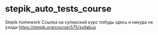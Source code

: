 # stepik_auto_tests_course
Stepik homework 
Ссылка на суперский курс побудь здесь и никуда не уходи https://stepik.org/course/575/syllabus
